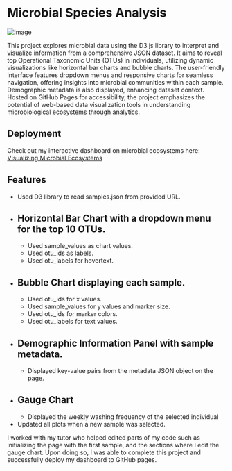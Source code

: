 # Microbial Species Analysis

![image](https://github.com/paoloarciaga/belly-button-challenge/assets/60936744/0edfdcdd-ef68-4e2b-b92e-c52dedddf082)

This project explores microbial data using the D3.js library to interpret and visualize information from a comprehensive JSON dataset. It aims to reveal top Operational Taxonomic Units (OTUs) in individuals, utilizing dynamic visualizations like horizontal bar charts and bubble charts. The user-friendly interface features dropdown menus and responsive charts for seamless navigation, offering insights into microbial communities within each sample. Demographic metadata is also displayed, enhancing dataset context. Hosted on GitHub Pages for accessibility, the project emphasizes the potential of web-based data visualization tools in understanding microbiological ecosystems through analytics.

## Deployment
Check out my interactive dashboard on microbial ecosystems here: [Visualizing Microbial Ecosystems](https://paoloarciaga.github.io/belly-button-challenge/)

## Features 
- Used D3 library to read samples.json from provided URL.
- ## Horizontal Bar Chart with a dropdown menu for the top 10 OTUs.
  - Used sample_values as chart values.
  - Used otu_ids as labels.
  - Used otu_labels for hovertext.
- ## Bubble Chart displaying each sample.
  - Used otu_ids for x values.
  - Used sample_values for y values and marker size.
  - Used otu_ids for marker colors.
  - Used otu_labels for text values.
- ## Demographic Information Panel with sample metadata. 
  - Displayed key-value pairs from the metadata JSON object on the page.
- ## Gauge Chart
  - Displayed the weekly washing frequency of the selected individual
- Updated all plots when a new sample was selected.

I worked with my tutor who helped edited parts of my code such as initializing the page with the first sample, and the sections where I edit the gauge chart. Upon doing so, I was able to complete this project and successfully deploy my dashboard to GitHub pages. 
